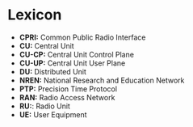 # Lexicon

* **CPRI:** Common Public Radio Interface
* **CU:** Central Unit
* **CU-CP:** Central Unit Control Plane
* **CU-UP:** Central Unit User Plane
* **DU:** Distributed Unit 
* **NREN:** National Research and Education Network
* **PTP:** Precision Time Protocol
* **RAN:** Radio Access Network
* **RU:**: Radio Unit
* **UE:** User Equipment

